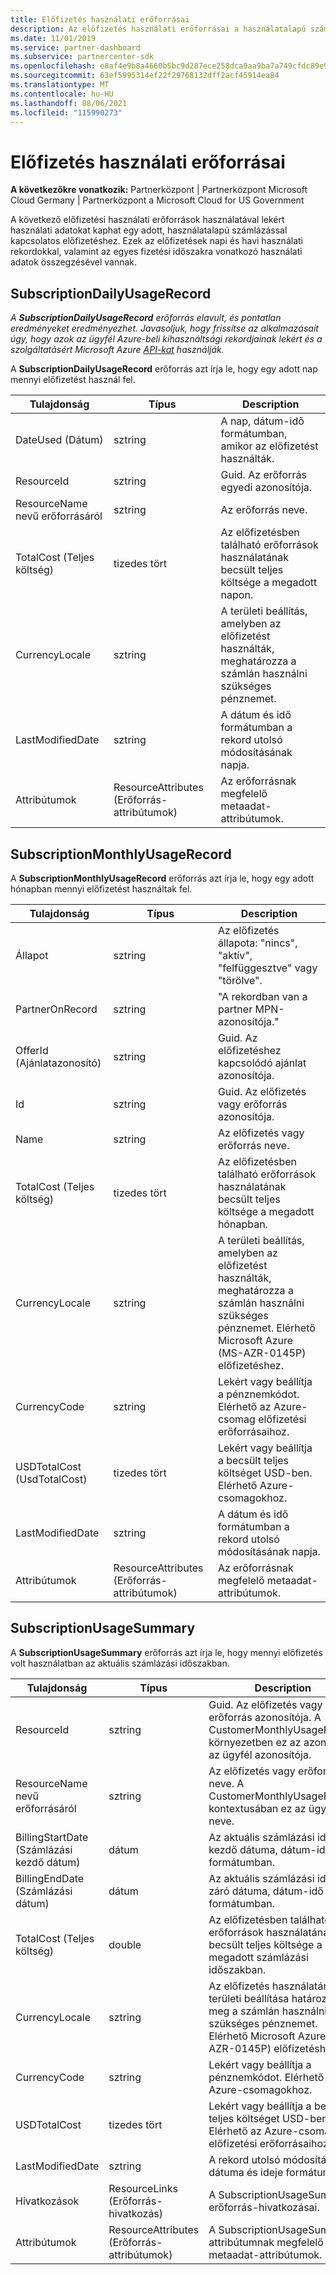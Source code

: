 ```yaml
---
title: Előfizetés használati erőforrásai
description: Az előfizetés használati erőforrásai a használatalapú számlázással kapcsolatos előfizetéseket írják le. Ezek az előfizetések napi és havi használati rekordokkal, valamint az egyes fizetési időszakra vonatkozó használati adatok összegzésével vannak.
ms.date: 11/01/2019
ms.service: partner-dashboard
ms.subservice: partnercenter-sdk
ms.openlocfilehash: e8af4e9b8a4660b5bc9d287ece258dca9aa9ba7a749cfdc89e9c9b47e4af61b1
ms.sourcegitcommit: 63ef5995314ef22f29768132dff2acf45914ea84
ms.translationtype: MT
ms.contentlocale: hu-HU
ms.lasthandoff: 08/06/2021
ms.locfileid: "115990273"
---
```

# <a name="subscription-usage-resources"></a>Előfizetés használati erőforrásai

**A következőkre vonatkozik:** Partnerközpont | Partnerközpont Microsoft Cloud Germany | Partnerközpont a Microsoft Cloud for US Government

A következő előfizetési használati erőforrások használatával lekért használati adatokat kaphat egy adott, használatalapú számlázással kapcsolatos előfizetéshez. Ezek az előfizetések napi és havi használati rekordokkal, valamint az egyes fizetési időszakra vonatkozó használati adatok összegzésével vannak.

## <a name="subscriptiondailyusagerecord"></a>SubscriptionDailyUsageRecord

*A **SubscriptionDailyUsageRecord** erőforrás elavult, és pontatlan eredményeket eredményezhet. Javasoljuk, hogy frissítse az alkalmazásait úgy, hogy azok az ügyfél Azure-beli kihasználtsági rekordjainak lekért és a szolgáltatásért Microsoft Azure [API-kat](get-prices-for-microsoft-azure.md) használják. [](get-a-customer-s-utilization-record-for-azure.md)*

A **SubscriptionDailyUsageRecord** erőforrás azt írja le, hogy egy adott nap mennyi előfizetést használ fel.

| Tulajdonság         | Típus               | Description                                                                                   |
|------------------|--------------------|-----------------------------------------------------------------------------------------------|
| DateUsed (Dátum)         | sztring             | A nap, dátum-idő formátumban, amikor az előfizetést használták.                                 |
| ResourceId       | sztring             | Guid. Az erőforrás egyedi azonosítója.                                                          |
| ResourceName nevű erőforrásáról     | sztring             | Az erőforrás neve.                                                                     |
| TotalCost (Teljes költség)        | tizedes tört             | Az előfizetésben található erőforrások használatának becsült teljes költsége a megadott napon.     |
| CurrencyLocale   | sztring             | A területi beállítás, amelyben az előfizetést használták, meghatározza a számlán használni szükséges pénznemet. |
| LastModifiedDate | sztring             | A dátum és idő formátumban a rekord utolsó módosításának napja.                             |
| Attribútumok       | ResourceAttributes (Erőforrás-attribútumok) | Az erőforrásnak megfelelő metaadat-attribútumok.                                        |

## <a name="subscriptionmonthlyusagerecord"></a>SubscriptionMonthlyUsageRecord

A **SubscriptionMonthlyUsageRecord** erőforrás azt írja le, hogy egy adott hónapban mennyi előfizetést használtak fel.

| Tulajdonság         | Típus               | Description                                                                                   |
|------------------|--------------------|-----------------------------------------------------------------------------------------------|
| Állapot           | sztring             | Az előfizetés állapota: "nincs", "aktív", "felfüggesztve" vagy "törölve".                  |
| PartnerOnRecord  | sztring             | "A rekordban van a partner MPN-azonosítója."                                                        |
| OfferId (Ajánlatazonosító)          | sztring             | Guid. Az előfizetéshez kapcsolódó ajánlat azonosítója.                                       |
| Id               | sztring             | Guid. Az előfizetés vagy erőforrás azonosítója.                                                 |
| Name             | sztring             | Az előfizetés vagy erőforrás neve.                                                     |
| TotalCost (Teljes költség)        | tizedes tört             | Az előfizetésben található erőforrások használatának becsült teljes költsége a megadott hónapban.   |
| CurrencyLocale   | sztring             | A területi beállítás, amelyben az előfizetést használták, meghatározza a számlán használni szükséges pénznemet. Elérhető Microsoft Azure (MS-AZR-0145P) előfizetéshez. |
| CurrencyCode     | sztring             | Lekért vagy beállítja a pénznemkódot. Elérhető az Azure-csomag előfizetési erőforrásaihoz.                                         |
| USDTotalCost (UsdTotalCost)     | tizedes tört             | Lekért vagy beállítja a becsült teljes költséget USD-ben. Elérhető Azure-csomagokhoz.                                         |
| LastModifiedDate | sztring             | A dátum és idő formátumban a rekord utolsó módosításának napja.                             |
| Attribútumok       | ResourceAttributes (Erőforrás-attribútumok) | Az erőforrásnak megfelelő metaadat-attribútumok.                                        |

## <a name="subscriptionusagesummary"></a>SubscriptionUsageSummary

A **SubscriptionUsageSummary** erőforrás azt írja le, hogy mennyi előfizetés volt használatban az aktuális számlázási időszakban.

| Tulajdonság         | Típus               | Description                                                                                                            |
|------------------|--------------------|------------------------------------------------------------------------------------------------------------------------|
| ResourceId       | sztring             | Guid. Az előfizetés vagy erőforrás azonosítója. A CustomerMonthlyUsageRecord környezetben ez az azonosító az ügyfél azonosítója. |
| ResourceName nevű erőforrásáról     | sztring             | Az előfizetés vagy erőforrás neve. A CustomerMonthlyUsageRecord kontextusában ez az ügyfél neve. |
| BillingStartDate (Számlázási kezdő dátum) | dátum               | Az aktuális számlázási időszak kezdő dátuma, dátum-idő formátumban.                                                     |
| BillingEndDate (Számlázási dátum)   | dátum               | Az aktuális számlázási időszak záró dátuma, dátum-idő formátumban.                                                       |
| TotalCost (Teljes költség)        | double             | Az előfizetésben található erőforrások használatának becsült teljes költsége a megadott számlázási időszakban.               |
| CurrencyLocale   | sztring             | Az előfizetés használatának területi beállítása határozza meg a számlán használni szükséges pénznemet. Elérhető Microsoft Azure (MS-AZR-0145P) előfizetéshez. |
| CurrencyCode   | sztring             | Lekért vagy beállítja a pénznemkódot. Elérhető Azure-csomagokhoz.                                         |
| USDTotalCost   | tizedes tört             | Lekért vagy beállítja a becsült teljes költséget USD-ben. Elérhető az Azure-csomag előfizetési erőforrásaihoz.                                         |
| LastModifiedDate | sztring             | A rekord utolsó módosításának dátuma és ideje formátumban.                                                      |
| Hivatkozások            | ResourceLinks (Erőforrás-hivatkozás)      | A SubscriptionUsageSummary erőforrás-hivatkozásai.                                                      |
| Attribútumok       | ResourceAttributes (Erőforrás-attribútumok) | A SubscriptionUsageSummary attribútumnak megfelelő metaadat-attribútumok.                                                 |
